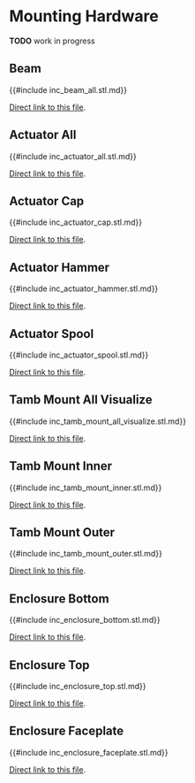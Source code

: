 # Mounting Hardware

**TODO** work in progress

## Beam

{{#include inc_beam_all.stl.md}}

[Direct link to this file](./stl/beam_all.stl).

## Actuator All

{{#include inc_actuator_all.stl.md}}

[Direct link to this file](./stl/actuator_all.stl).

## Actuator Cap

{{#include inc_actuator_cap.stl.md}}

[Direct link to this file](./stl/actuator_cap.stl).

## Actuator Hammer

{{#include inc_actuator_hammer.stl.md}}

[Direct link to this file](./stl/actuator_hammer.stl).

## Actuator Spool

{{#include inc_actuator_spool.stl.md}}

[Direct link to this file](./stl/actuator_spool.stl).

## Tamb Mount All Visualize

{{#include inc_tamb_mount_all_visualize.stl.md}}

[Direct link to this file](./stl/tamb_mount_all_visualize.stl).

## Tamb Mount Inner

{{#include inc_tamb_mount_inner.stl.md}}

[Direct link to this file](./stl/tamb_mount_inner.stl).

## Tamb Mount Outer

{{#include inc_tamb_mount_outer.stl.md}}

[Direct link to this file](./stl/tamb_mount_outer.stl).

## Enclosure Bottom

{{#include inc_enclosure_bottom.stl.md}}

[Direct link to this file](./stl/enclosure_bottom.stl).

## Enclosure Top

{{#include inc_enclosure_top.stl.md}}

[Direct link to this file](./stl/enclosure_top.stl).

## Enclosure Faceplate

{{#include inc_enclosure_faceplate.stl.md}}

[Direct link to this file](./stl/enclosure_faceplate.stl).
